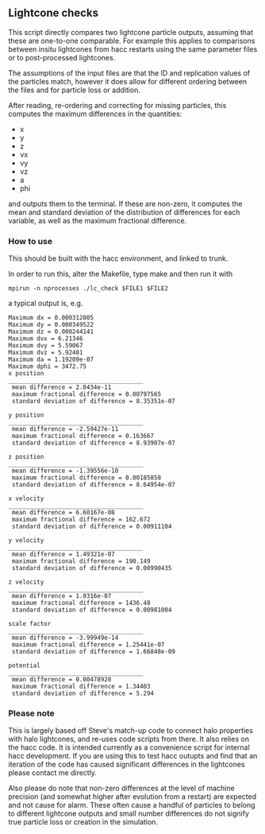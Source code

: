 ## Lightcone checks


This script directly compares two lightcone particle outputs, assuming that these are one-to-one comparable.
For example this applies to comparisons between insitu lightcones from hacc restarts using the same parameter files or to post-processed lightcones. 

The assumptions of the input files are that the ID and replication values of the particles match, however it does allow for different ordering between 
the files and for particle loss or addition. 

After reading, re-ordering and correcting for missing particles, this computes the maximum differences in the quantities:

- x
- y
- z
- vx
- vy
- vz
- a
- phi

and outputs them to the terminal. If these are non-zero, it computes the mean and standard deviation 
of the distribution of differences for each variable, as well as the maximum fractional difference.


### How to use 

This should be built with the hacc environment, and linked to trunk.


In order to run this, alter the Makefile, type make and then run it with 
```
mpirun -n nprocesses ./lc_check $FILE1 $FILE2
```
a typical output is, e.g. 

```
Maximum dx = 0.000312805
Maximum dy = 0.000349522
Maximum dz = 0.000244141
Maximum dvx = 6.21346
Maximum dvy = 5.59067
Maximum dvz = 5.92481
Maximum da = 1.19209e-07
Maximum dphi = 3472.75
x position
______________________________________
 mean difference = 2.0434e-11
 maximum fractional difference = 0.00797565
 standard deviation of difference = 8.35351e-07

y position
______________________________________
 mean difference = -2.59427e-11
 maximum fractional difference = 0.163667
 standard deviation of difference = 8.93907e-07

z position
______________________________________
 mean difference = -1.39556e-10
 maximum fractional difference = 0.00185858
 standard deviation of difference = 8.64954e-07

x velocity
______________________________________
 mean difference = 6.60167e-08
 maximum fractional difference = 162.672
 standard deviation of difference = 0.00911104

y velocity
______________________________________
 mean difference = 1.49321e-07
 maximum fractional difference = 190.149
 standard deviation of difference = 0.00990435

z velocity
______________________________________
 mean difference = 1.0316e-07
 maximum fractional difference = 1436.48
 standard deviation of difference = 0.00981004

scale factor
______________________________________
 mean difference = -3.99949e-14
 maximum fractional difference = 1.25441e-07
 standard deviation of difference = 1.66848e-09

potential
______________________________________
 mean difference = 0.00478928
 maximum fractional difference = 1.34403
 standard deviation of difference = 5.294

```

### Please note
This is largely based off Steve's match-up code to connect halo properties with halo lightcones, and re-uses code scripts from there. It also relies on the hacc code.
It is intended currently as a convenience script for internal hacc development. If you are using this to test hacc outupts and find that an iteration of the code has 
caused significant differences in the lightcones please contact me directly. 

Also please do note that non-zero differences at the level of machine precision (and somewhat higher after evolution from a restart) are expected and not cause for alarm.
These often cause a handful of particles to belong to different lightcone outputs and small number differences do not signify true particle loss or creation in the simulation. 
